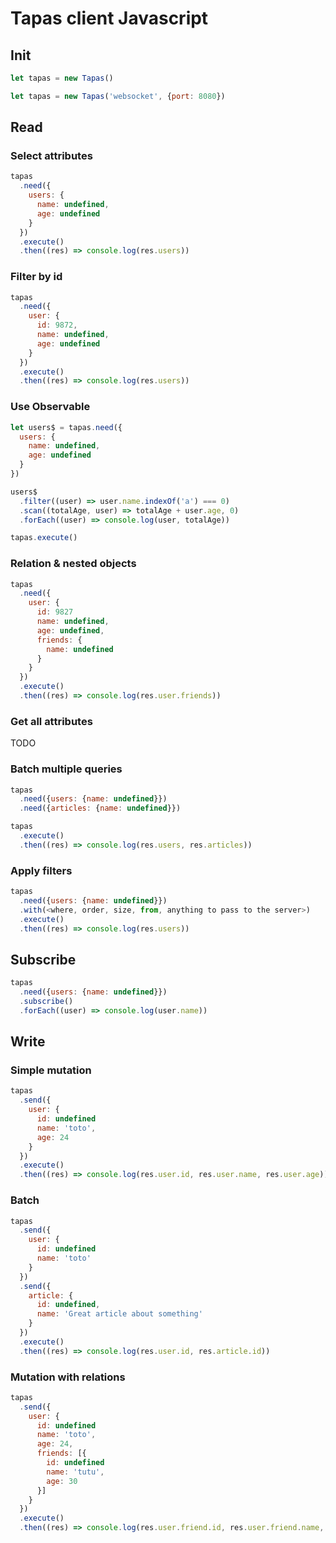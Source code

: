 # Tapas client Javascript

## Init

```js
let tapas = new Tapas()
```

```js
let tapas = new Tapas('websocket', {port: 8080})
```

## Read

### Select attributes

```js
tapas
  .need({
    users: {
      name: undefined,
      age: undefined
    }
  })
  .execute()
  .then((res) => console.log(res.users))
```

### Filter by id

```js
tapas
  .need({
    user: {
      id: 9872,
      name: undefined,
      age: undefined
    }
  })
  .execute()
  .then((res) => console.log(res.users))
```

### Use Observable

```js
let users$ = tapas.need({
  users: {
    name: undefined,
    age: undefined
  }
})

users$
  .filter((user) => user.name.indexOf('a') === 0)
  .scan((totalAge, user) => totalAge + user.age, 0)
  .forEach((user) => console.log(user, totalAge))

tapas.execute()
```

### Relation & nested objects

```js
tapas
  .need({
    user: {
      id: 9827
      name: undefined,
      age: undefined,
      friends: {
        name: undefined
      }
    }
  })
  .execute()
  .then((res) => console.log(res.user.friends))
```

### Get all attributes

TODO

### Batch multiple queries

```js
tapas
  .need({users: {name: undefined}})
  .need({articles: {name: undefined}})

tapas
  .execute()
  .then((res) => console.log(res.users, res.articles))
```

### Apply filters

```js
tapas
  .need({users: {name: undefined}})
  .with(<where, order, size, from, anything to pass to the server>)
  .execute()
  .then((res) => console.log(res.users))
```

## Subscribe

```js
tapas
  .need({users: {name: undefined}})
  .subscribe()
  .forEach((user) => console.log(user.name))
```

## Write

### Simple mutation

```js
tapas
  .send({
    user: {
      id: undefined
      name: 'toto',
      age: 24
    }
  })
  .execute()
  .then((res) => console.log(res.user.id, res.user.name, res.user.age))
```

### Batch

```js
tapas
  .send({
    user: {
      id: undefined
      name: 'toto'
    }
  })
  .send({
    article: {
      id: undefined,
      name: 'Great article about something'
    }
  })
  .execute()
  .then((res) => console.log(res.user.id, res.article.id))
```

### Mutation with relations

```js
tapas
  .send({
    user: {
      id: undefined
      name: 'toto',
      age: 24,
      friends: [{
        id: undefined
        name: 'tutu',
        age: 30
      }]
    }
  })
  .execute()
  .then((res) => console.log(res.user.friend.id, res.user.friend.name, res.user.friend.age))
```

